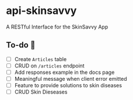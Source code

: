 # api-skinsavvy

A RESTful Interface for the SkinSavvy App

## To-do 📜

- [ ] Create `Articles` table
- [ ] CRUD on `/articles` endpoint
- [ ] Add responses example in the docs page
- [ ] Meaningful message when client error emitted
- [ ] Feature to provide solutions to skin diseases
- [ ] CRUD Skin Dieseases
